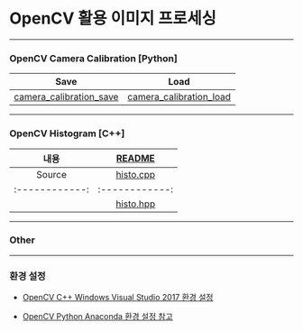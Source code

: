 # OpenCV 활용 이미지 프로세싱

---

### OpenCV Camera Calibration [Python]

| Save | Load |
| :------------: | :------------: |
| [camera_calibration_save](/camera_calibration/cam-cal-saved.ipynb) | [camera_calibration_load](/camera_calibration/cam-cal-loaded.ipynb) |

---

### OpenCV Histogram [C++]

| 내용 | [README](/histogram/README.md) |
| :------------: | :------------: |
| Source | [histo.cpp](/histogram/histo.cpp) |
| :------------: | :------------: |
|        | [histo.hpp](/histogram/histo.hpp) |

---

### Other

---

### 환경 설정

- [OpenCV C++ Windows Visual Studio 2017 환경 설정](/opencv.md)

- [OpenCV Python Anaconda 환경 설정 참고](https://github.com/yellowdo/python_face_detection/blob/master/env.md)

